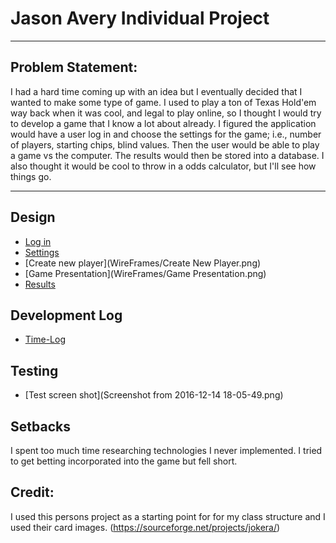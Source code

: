 # Jason Avery Individual Project
---
## Problem Statement:
I had a hard time coming up with an idea but I eventually decided that I wanted to make some type of game. I used to play a ton of Texas Hold'em way back when it was cool, and legal to play online, so I thought I would try to develop a game that I know a lot about already.
I figured the application would have a user log in and choose the settings for the game; i.e., number of players, starting chips, blind values. Then the user would be able to play a game vs the computer. The results would then be stored into a database. I also thought it would be cool to throw in a odds calculator, but I'll see how things go.

---
## Design
* [Log in](WireFrames/Login.png)
* [Settings](WireFrames/Settings.png)
* [Create new player](WireFrames/Create New Player.png)
* [Game Presentation](WireFrames/Game Presentation.png)
* [Results](WireFrames/Results.png)

## Development Log
* [Time-Log](TimeLog.md)

## Testing
* [Test screen shot](Screenshot from 2016-12-14 18-05-49.png)

## Setbacks
I spent too much time researching technologies I never implemented.
I tried to get betting incorporated into the game but fell short.

## Credit:
I used this persons project as a starting point for for my class structure and I used their card images.
(https://sourceforge.net/projects/jokera/)

